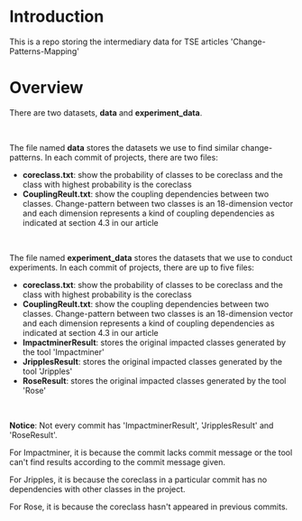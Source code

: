 # Introduction
This is a repo storing the intermediary data for TSE articles 'Change-Patterns-Mapping'

# Overview
There are two datasets,  **data** and **experiment_data**.

<br/>

The file named **data** stores the datasets we use to find similar change-patterns. 
In each commit of projects, there are two files:

- **coreclass.txt**: show the probability of classes to be coreclass and the class with highest probability is the coreclass
- **CouplingReult.txt**: show the coupling dependencies between two classes. Change-pattern between two classes is an 18-dimension vector and each dimension represents a kind of coupling dependencies as indicated at section 4.3 in our article

<br/>

The file named **experiment_data** stores the datasets that we use to conduct experiments.
In each commit of projects, there are up to five files:

- **coreclass.txt**: show the probability of classes to be coreclass and the class with highest probability is the coreclass
- **CouplingReult.txt**: show the coupling dependencies between two classes. Change-pattern between two classes is an 18-dimension vector and each dimension represents a kind of coupling dependencies as indicated at section 4.3 in our article
- **ImpactminerResult**: stores the original impacted classes generated by the tool 'Impactminer'
- **JripplesResult**: stores the original impacted classes generated by the tool 'Jripples'
- **RoseResult**: stores the original impacted classes generated by the tool 'Rose'



<br/>

**Notice**: Not every commit has 'ImpactminerResult', 'JripplesResult' and 'RoseResult'. 

For Impactminer, it is because the commit lacks commit message or the tool can't find results according to the commit message given.

For Jripples, it is because the coreclass in a particular commit has no dependencies with other classes in the project.

For Rose, it is because the coreclass hasn't appeared in previous commits.

